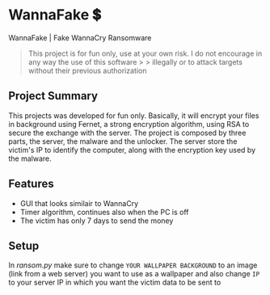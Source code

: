 # WannaFake :heavy_dollar_sign:
WannaFake | Fake WannaCry Ransomware

> This project is for fun only, use at your own risk. I do not encourage in any way the use of this software > > illegally or to attack targets without their previous authorization

## Project Summary
This projects was developed for fun only. Basically, it will encrypt your files in background using Fernet, a strong encryption algorithm, using RSA to secure the exchange with the server.
The project is composed by three parts, the server, the malware and the unlocker.
The server store the victim's IP to identify the computer, along with the encryption key used by the malware.

## Features

- GUI that looks similair to WannaCry
- Timer algorithm, continues also when the PC is off
- The victim has only 7 days to send the money

## Setup
In _ransom.py_ make sure to change `YOUR WALLPAPER BACKGROUND` to an image (link from a web server) you want to use as a wallpaper
and also change `IP` to your server IP in which you want the victim data to be sent to

